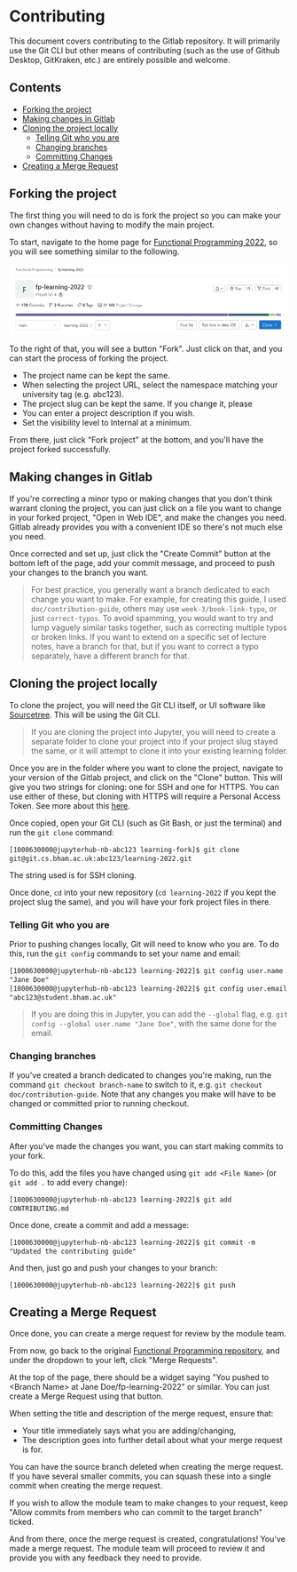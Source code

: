 # Contributing

This document covers contributing to the Gitlab repository. It will primarily use the Git CLI but other means of contributing (such as the use of Github Desktop, GitKraken, etc.) are entirely possible and welcome.

## Contents
- [Forking the project](#forking-the-project)
- [Making changes in Gitlab](#making-changes-in-gitlab)
- [Cloning the project locally](#cloning-the-project-locally)
  - [Telling Git who you are](#telling-git-who-you-are)
  - [Changing branches](#changing-branches)
  - [Committing Changes](#committing-changes)
- [Creating a Merge Request](#creating-a-merge-request)

## Forking the project
The first thing you will need to do is fork the project so you can make your own changes without having to modify the main project. 

To start, navigate to the home page for [Functional Programming 2022](https://git.cs.bham.ac.uk/fp/learning-2022), so you will see something similar to the following.

![home page](./files/Resources/ContributingImages/HomePage.png)

To the right of that, you will see a button "Fork". Just click on that, and you can start the process of forking the project.
- The project name can be kept the same.
- When selecting the project URL, select the namespace matching your university tag (e.g. abc123).
- The project slug can be kept the same. If you change it, please 
- You can enter a project description if you wish.
- Set the visibility level to Internal at a minimum.

From there, just click "Fork project" at the bottom, and you'll have the project forked successfully.

## Making changes in Gitlab
If you're correcting a minor typo or making changes that you don't think warrant cloning the project, you can just click on a file you want to change in your forked project, "Open in Web IDE", and make the changes you need. Gitlab already provides you with a convenient IDE so there's not much else you need.

Once corrected and set up, just click the "Create Commit" button at the bottom left of the page, add your commit message, and proceed to push your changes to the branch you want.

> For best practice, you generally want a branch dedicated to each change you want to make. For example, for creating this guide, I used `doc/contribution-guide`, others may use `week-3/book-link-typo`, or just `correct-typos`. To avoid spamming, you would want to try and lump vaguely similar tasks together, such as correcting multiple typos or broken links. If you want to extend on a specific set of lecture notes, have a branch for that, but if you want to correct a typo separately, have a different branch for that.

## Cloning the project locally
To clone the project, you will need the Git CLI itself, or UI software like [Sourcetree](https://www.sourcetreeapp.com/). This will be using the Git CLI.

> If you are cloning the project into Jupyter, you will need to create a separate folder to clone your project into if your project slug stayed the same, or it will attempt to clone it into your existing learning folder.

Once you are in the folder where you want to clone the project, navigate to your version of the Gitlab project, and click on the "Clone" button. This will give you two strings for cloning: one for SSH and one for HTTPS. You can use either of these, but cloning with HTTPS will require a Personal Access Token. See more about this [here](https://git.cs.bham.ac.uk/help/gitlab-basics/start-using-git#clone-with-https).

Once copied, open your Git CLI (such as Git Bash, or just the terminal) and run the `git clone` command:

```
[1000630000@jupyterhub-nb-abc123 learning-fork]$ git clone git@git.cs.bham.ac.uk:abc123/learning-2022.git
```

The string used is for SSH cloning.

Once done, `cd` into your new repository (`cd learning-2022` if you kept the project slug the same), and you will have your fork project files in there.

### Telling Git who you are
Prior to pushing changes locally, Git will need to know who you are. To do this, run the `git config` commands to set your name and email:
```
[1000630000@jupyterhub-nb-abc123 learning-2022]$ git config user.name "Jane Doe"
[1000630000@jupyterhub-nb-abc123 learning-2022]$ git config user.email "abc123@student.bham.ac.uk"
```
> If you are doing this in Jupyter, you can add the `--global` flag, e.g. `git config --global user.name "Jane Doe"`, with the same done for the email.

### Changing branches
If you've created a branch dedicated to changes you're making, run the command `git checkout branch-name` to switch to it, e.g. `git checkout doc/contribution-guide`. Note that any changes you make will have to be changed or committed prior to running checkout.

### Committing Changes
After you've made the changes you want, you can start making commits to your fork.

To do this, add the files you have changed using `git add <File Name>` (or `git add .` to add every change):
```
[1000630000@jupyterhub-nb-abc123 learning-2022]$ git add CONTRIBUTING.md
```
Once done, create a commit and add a message:
```
[1000630000@jupyterhub-nb-abc123 learning-2022]$ git commit -m "Updated the contributing guide"
```
And then, just go and push your changes to your branch:
```
[1000630000@jupyterhub-nb-abc123 learning-2022]$ git push
```

## Creating a Merge Request
Once done, you can create a merge request for review by the module team.

From now, go back to the original [Functional Programming repository](https://git.cs.bham.ac.uk/fp/learning-2022), and under the dropdown to your left, click "Merge Requests".

At the top of the page, there should be a widget saying "You pushed to \<Branch Name> at Jane Doe/fp-learning-2022" or similar. You can just create a Merge Request using that button. 

When setting the title and description of the merge request, ensure that:
- Your title immediately says what you are adding/changing,
- The description goes into further detail about what your merge request is for.

You can have the source branch deleted when creating the merge request. If you have several smaller commits, you can squash these into a single commit when creating the merge request.

If you wish to allow the module team to make changes to your request, keep "Allow commits from members who can commit to the target branch" ticked.

And from there, once the merge request is created, congratulations! You've made a merge request. The module team will proceed to review it and provide you with any feedback they need to provide.
